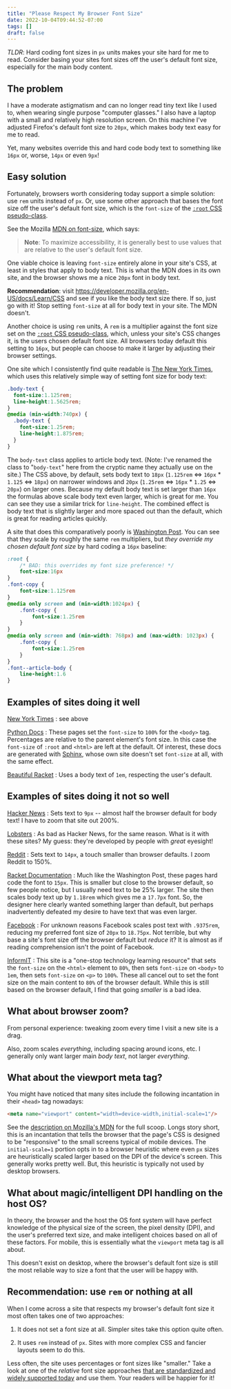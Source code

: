 ```yaml
---
title: "Please Respect My Browser Font Size"
date: 2022-10-04T09:44:52-07:00
tags: []
draft: false
---
```


*TLDR*: Hard coding font sizes in `px` units makes your site hard for me to
read.  Consider basing your sites font sizes off the user's default font
size, especially for the main body content.

## The problem

I have a moderate astigmatism and can no longer read tiny text like I used
to, when wearing single purpose "computer glasses."  I also have a laptop
with a small and relatively high resolution screen.  On this machine I've
adjusted Firefox's default font size to `20px`, which makes body text easy
for me to read.

Yet, many websites override this and hard code body text to something like
`16px` or, worse, `14px` or even `9px`!

## Easy solution

Fortunately, browsers worth considering today support a simple solution:
use `rem` units instead of `px`.  Or, use some other approach that bases
the font size off the user's default font size, which is the `font-size` of
the [`:root` CSS
pseudo-class](https://developer.mozilla.org/en-US/docs/Web/CSS/:root).

See the Mozilla [MDN on
font-size](https://developer.mozilla.org/en-US/docs/Web/CSS/font-size), which says:

> **Note**: To maximize accessibility, it is generally best to use values
> that are relative to the user's default font size.

One viable choice is leaving `font-size` entirely alone in your site's CSS,
at least in styles that apply to body text.  This is what the MDN does in
its own site, and the browser shows me a nice `20px` font in body text.

**Recommendation**: visit
https://developer.mozilla.org/en-US/docs/Learn/CSS and see if you like the
body text size there.  If so, just go with it!  Stop setting `font-size` at
all for body text in your site.  The MDN doesn't.

Another choice is using `rem` units, A `rem` is a multiplier against the
font size set on the [`:root` CSS
pseudo-class](https://developer.mozilla.org/en-US/docs/Web/CSS/:root),
which, unless your site's CSS changes it, is the users chosen default font
size.  All browsers today default this setting to `16px`, but people can
choose to make it larger by adjusting their browser settings.

One site which I consistently find quite readable is [The New York
Times](https://www.nytimes.com/), which uses this relatively simple way of
setting font size for body text:

```css
.body-text {
  font-size:1.125rem;
  line-height:1.5625rem;
}
@media (min-width:740px) {
  .body-text {
    font-size:1.25rem;
    line-height:1.875rem;
  }
}
```

The `body-text` class applies to article body text.  (Note: I've renamed
the class to "`body-text`" here from the cryptic name they actually use on
the site.)  The CSS above, by default, sets body text to `18px` (`1.125rem`
⇔ `16px` * `1.125` ⇔ `18px`) on narrower windows and `20px` (`1.25rem` ⇔
`16px` * `1.25` ⇔ `20px`) on larger ones.  Because my default body text is
set larger than `16px` the formulas above scale body text even larger,
which is great for me.  You can see they use a similar trick for
`line-height`.  The combined effect is body text that is slightly larger
and more spaced out than the default, which is great for reading articles
quickly.

A site that does this comparatively poorly is [Washington
Post](https://www.washingtonpost.com/).  You can see that they scale by
roughly the same `rem` multipliers, but *they override my chosen default
font size* by hard coding a `16px` baseline:

```css
:root {
    /* BAD: this overrides my font size preference! */
    font-size:16px
}
.font-copy {
    font-size:1.125rem
}
@media only screen and (min-width:1024px) {
    .font-copy {
        font-size:1.25rem
    }
}
@media only screen and (min-width: 768px) and (max-width: 1023px) {
    .font-copy {
        font-size:1.25rem
    }
}
.font--article-body {
    line-height:1.6
}
```

## Examples of sites doing it well

[New York Times](https://www.nytimes.com/)
: see above

[Python Docs](https://docs.python.org/3/)
: These pages set the `font-size` to `100%` for the `<body>` tag.
  Percentages are relative to the parent element's font size.  In this case
  the `font-size` of `:root` and `<html>` are left at the default.  Of
  interest, these docs are generated with
  [Sphinx](https://www.sphinx-doc.org), whose own site doesn't set
  `font-size` at all, with the same effect.

[Beautiful Racket](https://beautifulracket.com/)
: Uses a body text of `1em`, respecting the user's default.

## Examples of sites doing it not so well

[Hacker News](https://news.ycombinator.com/)
: Sets text to `9px` -- almost half the browser default for body text!  I
  have to zoom that site out 200%.

[Lobsters](https://lobste.rs/)
: As bad as Hacker News, for the same reason.  What is it with these sites?
  My guess: they're developed by people with *great* eyesight!

[Reddit](https://www.reddit.com/)
: Sets text to `14px`, a touch smaller than browser defaults.  I zoom
  Reddit to 150%.

[Racket Documentation](https://docs.racket-lang.org/)
: Much like the Washington Post, these pages hard code the font to `15px`.
  This is smaller but close to the browser default, so few people notice,
  but I usually need text to be 25% larger.  The site then scales body text
  up by `1.18rem` which gives me a `17.7px` font.  So, the designer here
  clearly wanted something larger than default, but perhaps inadvertently
  defeated my desire to have text that was even larger.

[Facebook](https://www.facebook.com/)
: For unknown reasons Facebook scales post text with `.9375rem`, reducing
  my preferred font size of `20px` to `18.75px`.  Not terrible, but why
  base a site's font size off the browser default but *reduce* it?  It is
  almost as if reading comprehension isn't the point of Facebook.

[InformIT](https://www.informit.com/articles/article.aspx?p=3143614)
: This site is a "one-stop technology learning resource" that sets the
  `font-size` on the `<html>` element to `80%`, then sets `font-size` on
  `<body>` to `1em`, then sets `font-size` on `<p>` to `100%`.  These all
  cancel out to set the font size on the main content to `80%` of the
  browser default.  While this is still based on the browser default, I
  find that going *smaller* is a bad idea.

## What about browser zoom?

From personal experience: tweaking zoom every time I visit a new site is a
drag.

Also, zoom scales *everything*, including spacing around icons, etc.  I
generally only want larger main *body text*, not larger *everything*.

## What about the viewport meta tag?

You might have noticed that many sites include the following incantation in
their `<head>` tag nowadays:

```html
<meta name="viewport" content="width=device-width,initial-scale=1"/>
```

See the [description on Mozilla's
MDN](https://developer.mozilla.org/en-US/docs/Web/HTML/Viewport_meta_tag)
for the full scoop.  Longs story short, this is an incantation that tells
the browser that the page's CSS is designed to be "responsive" to the small
screens typical of mobile devices.  The `initial-scale=1` portion opts in
to a browser heuristic where even `px` sizes are heuristically scaled
larger based on the DPI of the device's screen.  This generally works
pretty well.  But, this heuristic is typically not used by desktop
browsers.

## What about magic/intelligent DPI handling on the host OS?

In theory, the browser and the host the OS font system will have perfect
knowledge of the physical size of the screen, the pixel density (DPI), and
the user's preferred text size, and make intelligent choices based on all
of these factors.  For mobile, this is essentially what the `viewport` meta
tag is all about.

This doesn't exist on desktop, where the browser's default font size is
still the most reliable way to size a font that the user will be happy
with.

## Recommendation: use `rem` or nothing at all

When I come across a site that respects my browser's default font size it
most often takes one of two approaches:

1) It does not set a font size at all.  Simpler sites take this option quite often.

2) It uses `rem` instead of `px`.  Sites with more complex CSS and fancier
layouts seem to do this.

Less often, the site uses percentages or font sizes like "smaller."  Take a
look at one of the *relative* font size approaches [that are standardized
and widely supported
today](https://developer.mozilla.org/en-US/docs/Web/CSS/font-size) and use
them.  Your readers will be happier for it!
